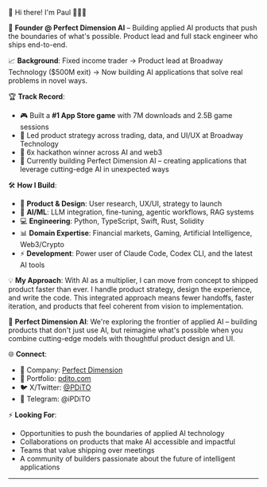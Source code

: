 👋 Hi there! I'm Paul 👨🏻‍💻

🚀 **Founder @ Perfect Dimension AI** – Building applied AI products that push the boundaries of what's possible. Product lead and full stack engineer who ships end-to-end.

📈 **Background**: Fixed income trader → Product lead at Broadway Technology ($500M exit) → Now building AI applications that solve real problems in novel ways.

🏆 **Track Record**:
- 🎮 Built a **#1 App Store game** with 7M downloads and 2.5B game sessions
- 💼 Led product strategy across trading, data, and UI/UX at Broadway Technology
- 🏅 6x hackathon winner across AI and web3
- 🤖 Currently building Perfect Dimension AI – creating applications that leverage cutting-edge AI in unexpected ways

🛠️ **How I Build**:
- 🎨 **Product & Design**: User research, UX/UI, strategy to launch
- 🧠 **AI/ML**: LLM integration, fine-tuning, agentic workflows, RAG systems
- 💻 **Engineering**: Python, TypeScript, Swift, Rust, Solidity
- 📊 **Domain Expertise**: Financial markets, Gaming, Artificial Intelligence, Web3/Crypto
- ⚡ **Development**: Power user of Claude Code, Codex CLI, and the latest AI tools

💡 **My Approach**:
With AI as a multiplier, I can move from concept to shipped product faster than ever. I handle product strategy, design the experience, and write the code. This integrated approach means fewer handoffs, faster iteration, and products that feel coherent from vision to implementation.

🚀 **Perfect Dimension AI**:
We're exploring the frontier of applied AI – building products that don't just use AI, but reimagine what's possible when you combine cutting-edge models with thoughtful product design and UI.

🌐 **Connect**:
- 🏢 Company: [Perfect Dimension](https://perfectdimension.com)
- 📄 Portfolio: [pdito.com](https://pdito.com)
- 🐦 X/Twitter: [@PDiTO](https://twitter.com/pdito)
- 💬 Telegram: @iPDiTO

⚡ **Looking For**:
- Opportunities to push the boundaries of applied AI technology
- Collaborations on products that make AI accessible and impactful
- Teams that value shipping over meetings
- A community of builders passionate about the future of intelligent applications
---

